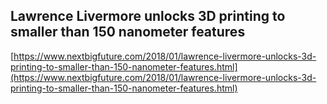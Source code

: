 ## Lawrence Livermore unlocks 3D printing to smaller than 150 nanometer features
  
  [https://www.nextbigfuture.com/2018/01/lawrence-livermore-unlocks-3d-printing-to-smaller-than-150-nanometer-features.html](https://www.nextbigfuture.com/2018/01/lawrence-livermore-unlocks-3d-printing-to-smaller-than-150-nanometer-features.html)